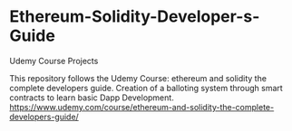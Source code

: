# Ethereum-Solidity-Developer-s-Guide
Udemy Course Projects

This repository follows the Udemy Course: ethereum and solidity the complete developers guide.
Creation of a balloting system through smart contracts to learn basic Dapp Development.
https://www.udemy.com/course/ethereum-and-solidity-the-complete-developers-guide/

